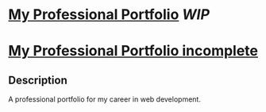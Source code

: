 # [My Professional Portfolio](https://aliya-gamez.github.io) *WIP*

<h1><a href="https://aliya-gamez.github.io" target="_blank">My Professional Portfolio <strong>incomplete</strong></a></h2>

## Description
A professional portfolio for my career in web development.

